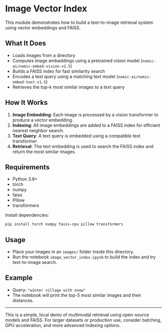 # Image Vector Index

This module demonstrates how to build a text-to-image retrieval system using vector embeddings and FAISS.

## What It Does
- Loads images from a directory
- Computes image embeddings using a pretrained vision model (`nomic-ai/nomic-embed-vision-v1.5`)
- Builds a FAISS index for fast similarity search
- Encodes a text query using a matching text model (`nomic-ai/nomic-embed-text-v1.5`)
- Retrieves the top-k most similar images to a text query

## How It Works
1. **Image Embedding**: Each image is processed by a vision transformer to produce a vector embedding.
2. **Indexing**: All image embeddings are added to a FAISS index for efficient nearest neighbor search.
3. **Text Query**: A text query is embedded using a compatible text transformer.
4. **Retrieval**: The text embedding is used to search the FAISS index and return the most similar images.

## Requirements
- Python 3.8+
- torch
- numpy
- faiss
- Pillow
- transformers

Install dependencies:
```bash
pip install torch numpy faiss-cpu pillow transformers
```

## Usage
- Place your images in an `images/` folder inside this directory.
- Run the notebook `image_vector_index.ipynb` to build the index and try text-to-image search.

## Example
- Query: `"winter village with snow"`
- The notebook will print the top-5 most similar images and their distances.

---
This is a simple, local demo of multimodal retrieval using open-source models and FAISS. For larger datasets or production use, consider batching, GPU acceleration, and more advanced indexing options.
